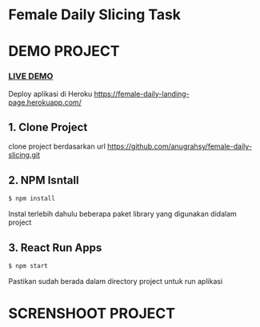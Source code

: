 # Female Daily Slicing Task

# DEMO PROJECT

<a href="https://female-daily-landing-page.herokuapp.com/"><h3 style="color:blue;">LIVE DEMO</h3></a>


Deploy aplikasi di Heroku https://female-daily-landing-page.herokuapp.com/

## 1. Clone Project

clone project berdasarkan url https://github.com/anugrahsy/female-daily-slicing.git

## 2. NPM Isntall

```bash
$ npm install
```
Instal terlebih dahulu beberapa paket library yang digunakan didalam project

## 3. React Run Apps

```bash
$ npm start
```
Pastikan sudah berada dalam directory project untuk run aplikasi

# SCRENSHOOT PROJECT

<img src="src/assets/img/female-landing.png" alt="">



